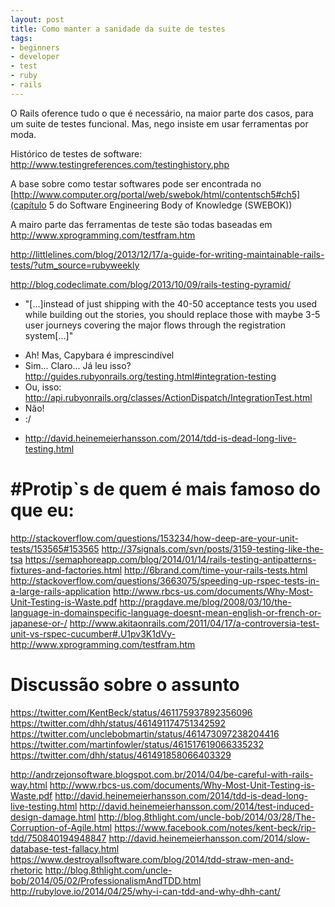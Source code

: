 ```yaml
---
layout: post
title: Como manter a sanidade da suite de testes
tags:
- beginners
- developer
- test
- ruby
- rails
---
```

O Rails oference tudo o que é necessário, na maior parte dos casos,
para um suite de testes funcional. Mas, nego insiste em usar ferramentas
por moda.

Histórico de testes de software: http://www.testingreferences.com/testinghistory.php

A base sobre como testar softwares pode ser encontrada no [http://www.computer.org/portal/web/swebok/html/contentsch5#ch5](capítulo 5 do Software Engineering Body of Knowledge (SWEBOK))

A mairo parte das ferramentas de teste são todas baseadas em http://www.xprogramming.com/testfram.htm

http://littlelines.com/blog/2013/12/17/a-guide-for-writing-maintainable-rails-tests/?utm_source=rubyweekly

http://blog.codeclimate.com/blog/2013/10/09/rails-testing-pyramid/
 * "[...]instead of just shipping with the 40-50 acceptance tests you used
    while building out the stories, you should replace those with maybe 3-5 user
    journeys covering the major flows through the registration system[...]"

- Ah! Mas, Capybara é imprescindível
- Sim... Claro... Já leu isso? http://guides.rubyonrails.org/testing.html#integration-testing
- Ou, isso: http://api.rubyonrails.org/classes/ActionDispatch/IntegrationTest.html
- Não!
- :/

 * http://david.heinemeierhansson.com/2014/tdd-is-dead-long-live-testing.html

# #Protip`s de quem é mais famoso do que eu:

http://stackoverflow.com/questions/153234/how-deep-are-your-unit-tests/153565#153565
http://37signals.com/svn/posts/3159-testing-like-the-tsa
https://semaphoreapp.com/blog/2014/01/14/rails-testing-antipatterns-fixtures-and-factories.html
http://6brand.com/time-your-rails-tests.html
http://stackoverflow.com/questions/3663075/speeding-up-rspec-tests-in-a-large-rails-application
http://www.rbcs-us.com/documents/Why-Most-Unit-Testing-is-Waste.pdf
http://pragdave.me/blog/2008/03/10/the-language-in-domainspecific-language-doesnt-mean-english-or-french-or-japanese-or-/
http://www.akitaonrails.com/2011/04/17/a-controversia-test-unit-vs-rspec-cucumber#.U1pv3K1dVy-
http://www.xprogramming.com/testfram.htm

# Discussão sobre o assunto

https://twitter.com/KentBeck/status/461175937892356096
https://twitter.com/dhh/status/461491174751342592
https://twitter.com/unclebobmartin/status/461473097238204416
https://twitter.com/martinfowler/status/461517619066335232
https://twitter.com/dhh/status/461491858066403329

http://andrzejonsoftware.blogspot.com.br/2014/04/be-careful-with-rails-way.html
http://www.rbcs-us.com/documents/Why-Most-Unit-Testing-is-Waste.pdf
http://david.heinemeierhansson.com/2014/tdd-is-dead-long-live-testing.html
http://david.heinemeierhansson.com/2014/test-induced-design-damage.html
http://blog.8thlight.com/uncle-bob/2014/03/28/The-Corruption-of-Agile.html
https://www.facebook.com/notes/kent-beck/rip-tdd/750840194948847
http://david.heinemeierhansson.com/2014/slow-database-test-fallacy.html
https://www.destroyallsoftware.com/blog/2014/tdd-straw-men-and-rhetoric
http://blog.8thlight.com/uncle-bob/2014/05/02/ProfessionalismAndTDD.html
http://rubylove.io/2014/04/25/why-i-can-tdd-and-why-dhh-cant/
